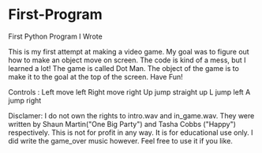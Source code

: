 # First-Program
First Python Program I Wrote

This is my first attempt at making a video game. My goal was to figure out how to make an object
move on screen. The code is kind of a mess, but I learned a lot!
The game is called Dot Man. The object of the game is to make it to the goal at the top of
the screen. Have Fun!

Controls :
Left move left
Right move right
Up  jump straight up
L jump left
A jump right

Disclamer:
I do not own the rights to intro.wav and in_game.wav. They were written by Shaun Martin("One Big Party") and Tasha Cobbs ("Happy") respectively. This is not for profit in any way. It is for educational use only.
I did write the game_over music however. Feel free to use it if you like.
